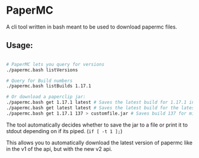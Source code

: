 # PaperMC
A cli tool written in bash meant to be used to download papermc files.

## Usage:
```bash

# PaperMC lets you query for versions
./papermc.bash listVersions

# Query for Build numbers
./papermc.bash listBuilds 1.17.1

# Or download a paperclip jar:
./papermc.bash get 1.17.1 latest # Saves the latest build for 1.17.1 into paperclip.jar
./papermc.bash get latest latest # Saves the latest build for the latest minecraft into paperclip.jar
./papermc.bash get 1.17.1 137 > customfile.jar # Saves build 137 for minecraft 1.17.1 into customfile.jar
```

The tool automatically decides whether to save the jar to a file or print it to stdout depending on if its piped. (`if [ -t 1 ];`)

This allows you to automatically download the latest version of papermc like in the v1 of the api, but with the new v2 api.

